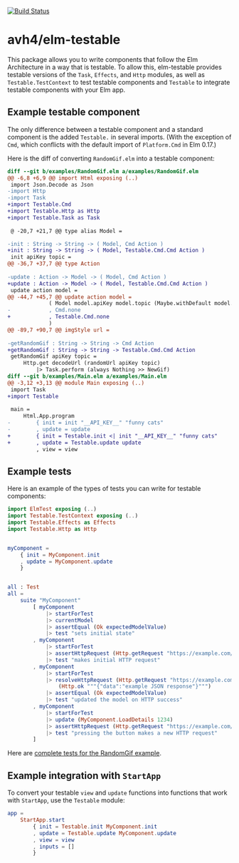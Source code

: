[![Build Status](https://travis-ci.org/avh4/elm-testable.svg?branch=master)](https://travis-ci.org/avh4/elm-testable)

# avh4/elm-testable

This package allows you to write components that follow the Elm Architecture in a way that is testable.
To allow this, elm-testable provides testable versions of the `Task`, `Effects`, and `Http` modules,
as well as `Testable.TestContext` to test testable components and `Testable` to integrate testable components with your Elm app.


## Example testable component

The only difference between a testable component and a standard component is the added `Testable.` in several imports.  (With the exception of `Cmd`, which conflicts with the default import of `Platform.Cmd` in Elm 0.17.)

Here is the diff of converting `RandomGif.elm` into a testable component:

```diff
diff --git b/examples/RandomGif.elm a/examples/RandomGif.elm
@@ -6,8 +6,9 @@ import Html exposing (..)
 import Json.Decode as Json
-import Http
-import Task
+import Testable.Cmd
+import Testable.Http as Http
+import Testable.Task as Task
 
 @ -20,7 +21,7 @@ type alias Model =

-init : String -> String -> ( Model, Cmd Action )
+init : String -> String -> ( Model, Testable.Cmd.Cmd Action )
 init apiKey topic =
@@ -36,7 +37,7 @@ type Action
 
-update : Action -> Model -> ( Model, Cmd Action )
+update : Action -> Model -> ( Model, Testable.Cmd.Cmd Action )
 update action model =
@@ -44,7 +45,7 @@ update action model =
             ( Model model.apiKey model.topic (Maybe.withDefault model.gifUrl maybeUrl)
-            , Cmd.none
+            , Testable.Cmd.none
             )
@@ -89,7 +90,7 @@ imgStyle url =
 
-getRandomGif : String -> String -> Cmd Action
+getRandomGif : String -> String -> Testable.Cmd.Cmd Action
 getRandomGif apiKey topic =
     Http.get decodeUrl (randomUrl apiKey topic)
         |> Task.perform (always Nothing >> NewGif)
diff --git b/examples/Main.elm a/examples/Main.elm
@@ -3,12 +3,13 @@ module Main exposing (..)
 import Task
+import Testable
 
 main =
     Html.App.program
-        { init = init "__API_KEY__" "funny cats"
-        , update = update
+        { init = Testable.init <| init "__API_KEY__" "funny cats"
+        , update = Testable.update update
         , view = view
```


## Example tests

Here is an example of the types of tests you can write for testable components:

```elm
import ElmTest exposing (..)
import Testable.TestContext exposing (..)
import Testable.Effects as Effects
import Testable.Http as Http


myComponent =
    { init = MyComponent.init
    , update = MyComponent.update
    }


all : Test
all =
    suite "MyComponent"
        [ myComponent
            |> startForTest
            |> currentModel
            |> assertEqual (Ok expectedModelValue)
            |> test "sets initial state"
        , myComponent
            |> startForTest
            |> assertHttpRequest (Http.getRequest "https://example.com/myResource")
            |> test "makes initial HTTP request"
        , myComponent
            |> startForTest
            |> resolveHttpRequest (Http.getRequest "https://example.com/myResource")
                (Http.ok """{"data":"example JSON response"}""")
            |> assertEqual (Ok expectedModelValue)
            |> test "updated the model on HTTP success"
        , myComponent
            |> startForTest
            |> update (MyComponent.LoadDetails 1234)
            |> assertHttpRequest (Http.getRequest "https://example.com/myResource/1234")
            |> test "pressing the button makes a new HTTP request"
        ]
```

Here are [complete tests for the RandomGif example](https://github.com/avh4/elm-testable/blob/master/examples/tests/RandomGifTests.elm).


## Example integration with `StartApp`

To convert your testable `view` and `update` functions into functions that work with `StartApp`, use the `Testable` module:

```elm
app =
    StartApp.start
        { init = Testable.init MyComponent.init
        , update = Testable.update MyComponent.update
        , view = view
        , inputs = []
        }
```
